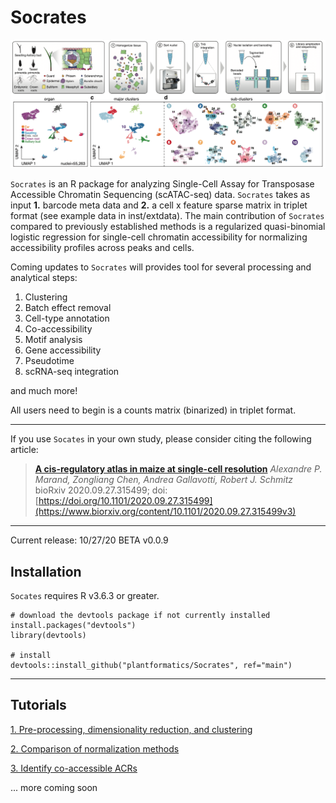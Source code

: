 # Socrates

![](https://github.com/plantformatics/Socrates/blob/master/tutorial_figures/Socrates_home_image.png)

`Socrates` is an R package for analyzing Single-Cell Assay for Transposase Accessible Chromatin Sequencing (scATAC-seq) data. `Socrates` takes as input **1.** barcode meta data and **2.** a cell x feature sparse matrix in triplet format (see example data in inst/extdata). The main contribution of `Socrates` compared to previously established methods is a regularized quasi-binomial logistic regression for single-cell chromatin accessibility for normalizing accessibility profiles across peaks and cells. 

Coming updates to `Socrates` will provides tool for several processing and analytical steps: 

1. Clustering
2. Batch effect removal 
3. Cell-type annotation 
4. Co-accessibility 
5. Motif analysis 
6. Gene accessibility 
7. Pseudotime 
8. scRNA-seq integration

and much more!

All users need to begin is a counts matrix (binarized) in triplet format. 

---

If you use `Socates` in your own study, please consider citing the following article:

> [**A cis-regulatory atlas in maize at single-cell resolution**](https://www.biorxiv.org/content/10.1101/2020.09.27.315499v3)
> *Alexandre P. Marand, Zongliang Chen, Andrea Gallavotti, Robert J. Schmitz*
> bioRxiv 2020.09.27.315499; doi: [https://doi.org/10.1101/2020.09.27.315499](https://www.biorxiv.org/content/10.1101/2020.09.27.315499v3)

---

Current release: 10/27/20 BETA v0.0.9

## Installation

`Socates` requires R v3.6.3 or greater. 

```
# download the devtools package if not currently installed
install.packages("devtools")
library(devtools)

# install
devtools::install_github("plantformatics/Socrates", ref="main")
```

---

## Tutorials
[1. Pre-processing, dimensionality reduction, and clustering](https://htmlpreview.github.io/?https://github.com/plantformatics/Socrates/blob/main/vignettes/Socrates_simple_clustering_tutorial.html)

[2. Comparison of normalization methods](https://htmlpreview.github.io/?https://github.com/plantformatics/Socrates/blob/main/vignettes/Socrates_clustering_comparison_tutorial_html.html)

[3. Identify co-accessible ACRs](https://htmlpreview.github.io/?https://github.com/plantformatics/Socrates/blob/main/vignettes/Socrates_coACRs_tutorial.html)

...  more coming soon
